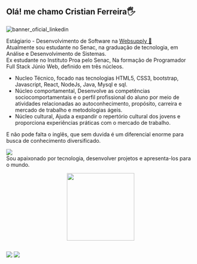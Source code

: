 ## Olá! me chamo Cristian Ferreira🖐

![banner_oficial_linkedin](https://user-images.githubusercontent.com/99483009/185809430-220c8545-21b1-4447-9eee-193175b0f3cb.png)

Estágiario - Desenvolvimento de Software na <a href="https://www.websupply.com.br/" target="_blank">Websupply 💙 </a>
<br/>
Atualmente sou estudante no Senac, na graduação de tecnologia, em Análise e Desenvolvimento de Sistemas.
<br/>
Ex estudante no Instituto Proa pelo Senac, Na formação de Programador Full Stack Júnio Web, definido em três núcleos.
- Nucleo Técnico, focado nas tecnologias HTML5, CSS3, bootstrap, Javascript, React, NodeJs, Java, Mysql e sql.
- Núcleo comportamental, Desenvolve as competências sociocomportamentais e o perfil profissional do aluno por meio de atividades relacionadas ao autoconhecimento, propósito, carreira e mercado de trabalho e metodologias ágeis.
- Núcleo cultural, Ajuda a expandir o repertório cultural dos jovens e proporciona experiências práticas com o mercado de trabalho. 

E não pode falta o inglês, que sem duvida é um diferencial enorme para busca de conhecimento diversificado.

  <a href="https://drive.google.com/file/d/1NhBS_rRTAXxdudjf0CAfMnJ3ad87_Xqq/view?usp=sharing" target="_blank"><img src="https://img.shields.io/badge/-Meu CV-%230077B5?style=for-the-badge&logo=linkedin&logoColor=white" target="_blank"></a> 
<br/>
Sou apaixonado por tecnologia, desenvolver projetos e apresenta-los para o mundo.
<div align="center">
  <a href="https://github.com/Cristian-ferre">
  
<img height="180em" src="https://github-readme-stats.vercel.app/api?username=Cristian-Ferre&show_icons=true&theme=algolia&include_all_commits=true&count_private=true"/>

</div>

  ##
 
<div> 
  <a href = "mailto:cristianferreiradeoliveira.ti@gmail.com"><img src="https://img.shields.io/badge/-Gmail-%23333?style=for-the-badge&logo=gmail&logoColor=white" target="_blank"></a>
  <a href="https://www.linkedin.com/in/cristianfdeoliveira" target="_blank"><img src="https://img.shields.io/badge/-LinkedIn-%230077B5?style=for-the-badge&logo=linkedin&logoColor=white" target="_blank"></a> 




  
 
